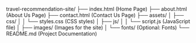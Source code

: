 travel-recommendation-site/
├── index.html        (Home Page)
├── about.html        (About Us Page)
├── contact.html      (Contact Us Page)
├── assets/
│   ├── css/
│   │   └── styles.css  (CSS styles)
│   ├── js/
│   │   └── script.js   (JavaScript file)
│   ├── images/         (Images for the site)
│   └── fonts/          (Optional: Fonts)
└── README.md         (Project Documentation)
